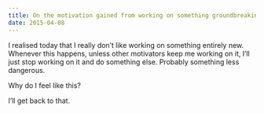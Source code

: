 ```yaml
---
title: On the motivation gained from working on something groundbreaking
date: 2015-04-08
---
```


I realised today that I really don’t like working on something entirely new.
Whenever this happens, unless other motivators keep me working on it, I’ll just
stop working on it and do something else. Probably something less dangerous.

Why do I feel like this?

I’ll get back to that.
